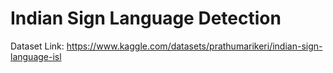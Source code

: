 # Indian Sign Language Detection

Dataset Link: https://www.kaggle.com/datasets/prathumarikeri/indian-sign-language-isl